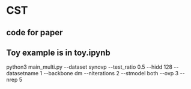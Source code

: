 # CST

## code for paper 

## Toy example is in toy.ipynb 

python3 main_multi.py --dataset synovp --test_ratio 0.5 --hidd 128 --datasetname 1 --backbone dm --niterations 2 --stmodel both --ovp 3 --nrep 5